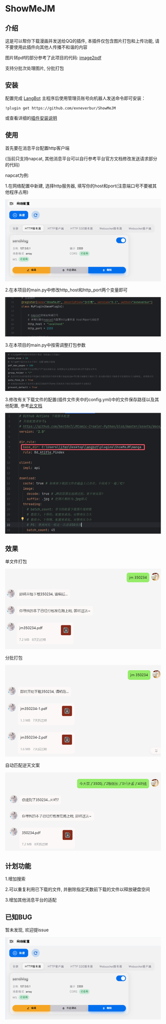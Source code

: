 # ShowMeJM

<!--
## 插件开发者详阅

### 开始

此仓库是 LangBot 插件模板，您可以直接在 GitHub 仓库中点击右上角的 "Use this template" 以创建你的插件。  
接下来按照以下步骤修改模板代码：

#### 修改模板代码

- 修改此文档顶部插件名称信息
- 将此文档下方的`<插件发布仓库地址>`改为你的插件在 GitHub· 上的地址
- 补充下方的`使用`章节内容
- 修改`main.py`中的`@register`中的插件 名称、描述、版本、作者 等信息
- 修改`main.py`中的`MyPlugin`类名为你的插件类名
- 将插件所需依赖库写到`requirements.txt`中
- 根据[插件开发教程](https://docs.langbot.app/plugin/dev/tutor.html)编写插件代码
- 删除 README.md 中的注释内容


#### 发布插件

推荐将插件上传到 GitHub 代码仓库，以便用户通过下方方式安装。   
欢迎[提issue](https://github.com/RockChinQ/LangBot/issues/new?assignees=&labels=%E7%8B%AC%E7%AB%8B%E6%8F%92%E4%BB%B6&projects=&template=submit-plugin.yml&title=%5BPlugin%5D%3A+%E8%AF%B7%E6%B1%82%E7%99%BB%E8%AE%B0%E6%96%B0%E6%8F%92%E4%BB%B6)，将您的插件提交到[插件列表](https://github.com/stars/RockChinQ/lists/qchatgpt-%E6%8F%92%E4%BB%B6)

下方是给用户看的内容，按需修改
-->
## 介绍
这是可以帮你下载漫画并发送给QQ的插件, 本插件仅包含图片打包和上传功能, 请不要使用此插件向其他人传播不和谐的内容

图片转pdf的部分参考了此项目的代码: [image2pdf](https://github.com/salikx/image2pdf)

支持分批次处理图片, 分批打包
## 安装

配置完成 [LangBot](https://github.com/RockChinQ/LangBot) 主程序后使用管理员账号向机器人发送命令即可安装：

```
!plugin get https://github.com/exneverbur/ShowMeJM
```
或查看详细的[插件安装说明](https://docs.langbot.app/plugin/plugin-intro.html#%E6%8F%92%E4%BB%B6%E7%94%A8%E6%B3%95)

## 使用

<!-- 插件开发者自行填写插件使用说明 -->
首先要在消息平台配置http客户端

(当前只支持napcat, 其他消息平台可以自行参考平台官方文档修改发送请求部分的代码)

napcat为例:

1.在网络配置中新建, 选择http服务器, 填写你的host和port(注意端口号不要被其他程序占用)

![img.png](img/img.png)

2.在本项目的main.py中修改http_host和http_port两个变量即可

![img_1.png](img/img_1.png)

3.在本项目的main.py中按需调整打包参数

![img_6.png](img/img_6.png)

3.修改有关下载文件的配置(插件文件夹中的config.yml)中的文件保存路径以及其他配置, 参考[此文档](https://github.com/hect0x7/JMComic-Crawler-Python/blob/master/assets/docs/sources/option_file_syntax.md)

![img_3.png](img/img_3.png)

## 效果
单文件打包

![img_4.png](img/img_4.png)

分批打包

![img_5.png](img/img_5.png)

自动匹配逆天文案

![img_7.png](img/img_7.png)
## 计划功能

1.增加搜索

2.可以重复利用已下载的文件, 并删除指定天数前下载的文件以释放硬盘空间

3.增加其他消息平台的适配

## 已知BUG

暂未发现, 欢迎提issue

![img.png](img.png)